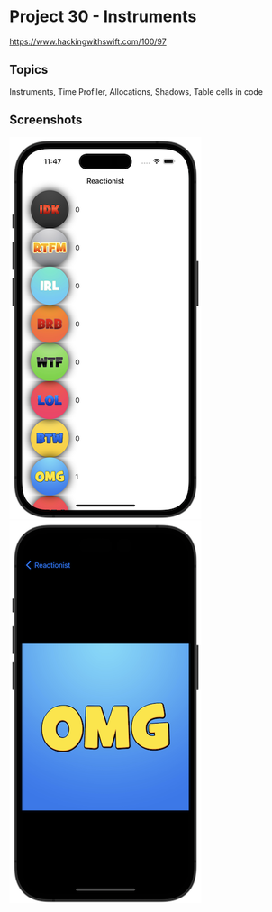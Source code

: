 # Project 30 - Instruments

https://www.hackingwithswift.com/100/97

## Topics

Instruments, Time Profiler, Allocations, Shadows, Table cells in code

## Screenshots

![screenshot1](screenshots/screen01.png)
![screenshot1](screenshots/screen02.png)
